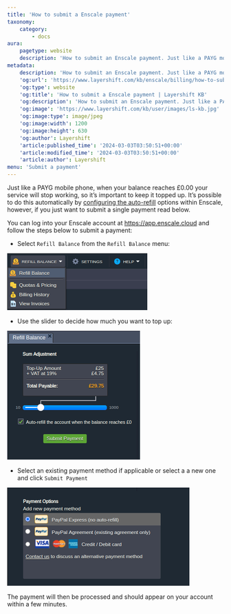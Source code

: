 ```yaml
---
title: 'How to submit a Enscale payment'
taxonomy:
    category:
        - docs
aura:
    pagetype: website
    description: 'How to submit an Enscale payment. Just like a PAYG mobile phone, when your balance reaches £0.00 your service will stop working, so it''s important to keep it topped up.'
metadata:
    description: 'How to submit an Enscale payment. Just like a PAYG mobile phone, when your balance reaches £0.00 your service will stop working, so it''s important to keep it topped up.'
    'og:url': 'https://www.layershift.com/kb/enscale/billing/how-to-submit-a-enscale-payment'
    'og:type': website
    'og:title': 'How to submit a Enscale payment | Layershift KB'
    'og:description': 'How to submit an Enscale payment. Just like a PAYG mobile phone, when your balance reaches £0.00 your service will stop working, so it''s important to keep it topped up.'
    'og:image': 'https://www.layershift.com/kb/user/images/ls-kb.jpg'
    'og:image:type': image/jpeg
    'og:image:width': 1200
    'og:image:height': 630
    'og:author': Layershift
    'article:published_time': '2024-03-03T03:50:51+00:00'
    'article:modified_time': '2024-03-03T03:50:51+00:00'
    'article:author': Layershift
menu: 'Submit a payment'
---
```


Just like a PAYG mobile phone, when your balance reaches £0.00 your service will stop working, so it’s important to keep it topped up. It’s possible to do this automatically by [configuring the auto-refill](../configure-enscale-automatic-balance-refill) options within Enscale, however, if you just want to submit a single payment read below.

You can log into your Enscale account at https://app.enscale.cloud and follow the steps below to submit a payment:

* Select `Refill Balance` from the `Refill Balance` menu:

![How%20to%20submit%20a%20Enscale%20payment-1](How%20to%20submit%20a%20Enscale%20payment-1.png "How%20to%20submit%20a%20Enscale%20payment-1")

* Use the slider to decide how much you want to top up:

![How%20to%20submit%20a%20Enscale%20payment-2](How%20to%20submit%20a%20Enscale%20payment-2.png "How%20to%20submit%20a%20Enscale%20payment-2")

* Select an existing payment method if applicable or select a a new one and click `Submit Payment`

![How%20to%20submit%20a%20Enscale%20payment-3](How%20to%20submit%20a%20Enscale%20payment-3.png "How%20to%20submit%20a%20Enscale%20payment-3")

The payment will then be processed and should appear on your account within a few minutes.


